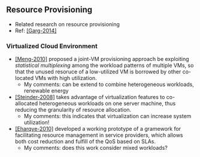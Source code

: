 ## Resource Provisioning

- Related research on resource provisioning
- Ref: [[Garg-2014]](http://www.buyya.com/papers/HeterogenousWorkloadCloud-ICA3PP2011.pdf)


### Virtualized Cloud Environment
- [[Meng-2010]](http://dl.acm.org/citation.cfm?id=1809052) proposed a joint-VM provisioning approach be exploiting *statistical multiplexing* among the workload patterns of multiple VMs, so that the unused resoruce of a low-utilized VM is borrowed by other co-located VMs with high utilization.
  - My comments: can be extend to combine heterogeneous workloads, renewable energy
- [[Steinder-2008]](http://ieeexplore.ieee.org/xpls/abs_all.jsp?arnumber=4258530) takes advantage of virtualization features to co-allocated heterogeneous workloads on one server machine, thus reducing the granularity of resource allocation. 
  - My comments: this indicates that virtualization can increase system utilization!
- [[Eharqye-2010]](http://onlinelibrary.wiley.com/doi/10.1002/cpe.1468/pdf) developed a working prototype of a gramework for facilitating resource management in service providers, which allows both cost reduction and fulfill of the QoS based on SLAs. 
  - My comments: does this work consider mixed workloads?
